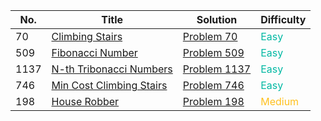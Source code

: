 | No. | Title | Solution | Difficulty |
|---| ----- | -------- | ---------- |
|70|[Climbing Stairs](https://leetcode.com/problems/climbing-stairs/?envType=study-plan-v2[[70]]envId=dynamic-programming)|[Problem 70](./problems/problem70/solution.py)|<span style="color:rgb(0 184 163);">Easy</span>|
|509|[Fibonacci Number](https://leetcode.com/problems/fibonacci-number/?envType=study-plan-v2[[509]]envId=dynamic-programming)|[Problem 509](./problems/problem509/solution.py)|<span style="color:rgb(0 184 163);">Easy</span>|
|1137|[N-th Tribonacci Numbers](https://leetcode.com/problems/n-th-tribonacci-number/?envType=study-plan-v2[[1137]]envId=dynamic-programming)|[Problem 1137](./problems/problem1137/solution.py)|<span style="color:rgb(0 184 163);">Easy</span>|
|746|[Min Cost Climbing Stairs](https://leetcode.com/problems/min-cost-climbing-stairs/?envType=study-plan-v2[[746]]envId=dynamic-programming)|[Problem 746](./problems/problem746/solution.py)|<span style="color:rgb(0 184 163);">Easy</span>|
|198|[House Robber](https://leetcode.com/problems/house-robber/?envType=study-plan-v2[[198]]envId=dynamic-programming)|[Problem 198](./problems/problem198/solution.py)|<span style="color:rgb(255 192 30);">Medium</span>|